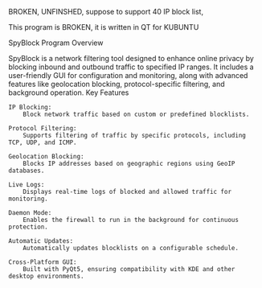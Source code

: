 BROKEN, UNFINSHED, 
suppose to support 40 IP block list, 

This program is BROKEN, it is written in QT for KUBUNTU 

SpyBlock Program
Overview

SpyBlock is a network filtering tool designed to enhance online privacy by blocking inbound and outbound traffic to specified IP ranges. It includes a user-friendly GUI for configuration and monitoring, along with advanced features like geolocation blocking, protocol-specific filtering, and background operation.
Key Features

    IP Blocking:
        Block network traffic based on custom or predefined blocklists.

    Protocol Filtering:
        Supports filtering of traffic by specific protocols, including TCP, UDP, and ICMP.

    Geolocation Blocking:
        Blocks IP addresses based on geographic regions using GeoIP databases.

    Live Logs:
        Displays real-time logs of blocked and allowed traffic for monitoring.

    Daemon Mode:
        Enables the firewall to run in the background for continuous protection.

    Automatic Updates:
        Automatically updates blocklists on a configurable schedule.

    Cross-Platform GUI:
        Built with PyQt5, ensuring compatibility with KDE and other desktop environments.

